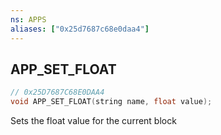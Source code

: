 ```yaml
---
ns: APPS
aliases: ["0x25d7687c68e0daa4"]
---
```

## APP_SET_FLOAT

```c
// 0x25D7687C68E0DAA4
void APP_SET_FLOAT(string name, float value);
```

Sets the float value for the current block


